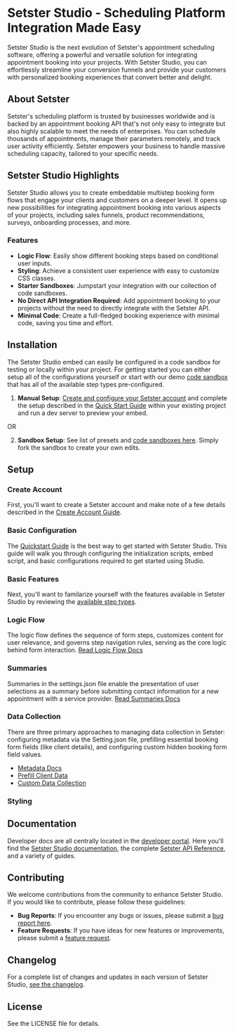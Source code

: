 # Setster Studio - Scheduling Platform Integration Made Easy

Setster Studio is the next evolution of Setster's appointment scheduling software, offering a powerful and versatile solution for integrating appointment booking into your projects. With Setster Studio, you can effortlessly streamline your conversion funnels and provide your customers with personalized booking experiences that convert better and delight.

## About Setster

Setster's scheduling platform is trusted by businesses worldwide and is backed by an appointment booking API that's not only easy to integrate but also highly scalable to meet the needs of enterprises. You can schedule thousands of appointments, manage their parameters remotely, and track user activity efficiently. Setster empowers your business to handle massive scheduling capacity, tailored to your specific needs.

## Setster Studio Highlights

Setster Studio allows you to create embeddable multistep booking form flows that engage your clients and customers on a deeper level. It opens up new possibilities for integrating appointment booking into various aspects of your projects, including sales funnels, product recommendations, surveys, onboarding processes, and more.

### Features

- **Logic Flow**: Easily show different booking steps based on conditional user inputs.
- **Styling**: Achieve a consistent user experience with easy to customize CSS classes.
- **Starter Sandboxes**: Jumpstart your integration with our collection of code sandboxes.
- **No Direct API Integration Required**: Add appointment booking to your projects without the need to directly integrate with the Setster API.
- **Minimal Code**: Create a full-fledged booking experience with minimal code, saving you time and effort.

## Installation

The Setster Studio embed can easily be configured in a code sandbox for testing or locally within your project. For getting started you can either setup all of the configurations yourself or start with our demo [code sandbox](https://www.setster.com/docs/studio/getting-started/default-sandbox) that has all of the available step types pre-configured.

1. **Manual Setup**: [Create and configure your Setster account](https://www.setster.com/docs/studio/getting-started/create-account) and complete the setup described in the [Quick Start Guide](https://www.setster.com/docs/studio/getting-started/quick-start) within your existing project and run a dev server to preview your embed.

OR

2. **Sandbox Setup**: See list of presets and [code sandboxes here](https://www.setster.com/docs/studio/getting-started/default-sandbox). Simply fork the sandbox to create your own edits.

## Setup

### Create Account

First, you'll want to create a Setster account and make note of a few details described in the [Create Account Guide](https://www.setster.com/docs/studio/getting-started/create-account).

### Basic Configuration

The [Quickstart Guide](https://www.setster.com/docs/studio/getting-started) is the best way to get started with Setster Studio. This guide will walk you through configuring the initialization scripts, embed script, and basic configurations required to get started using Studio.

### Basic Features

Next, you'll want to familarize yourself with the features available in Setster Studio by reviewing the [available step types](https://www.setster.com/docs/studio/getting-started/features).

### Logic Flow

The logic flow defines the sequence of form steps, customizes content for user relevance, and governs step navigation rules, serving as the core logic behind form interaction. [Read Logic Flow Docs](https://www.setster.com/docs/studio/configuration/logic-flow/overview)

### Summaries

Summaries in the settings.json file enable the presentation of user selections as a summary before submitting contact information for a new appointment with a service provider. [Read Summaries Docs](https://www.setster.com/docs/studio/configuration/summaries)

### Data Collection

There are three primary approaches to managing data collection in Setster: configuring metadata via the Setting.json file, prefilling essential booking form fields (like client details), and configuring custom hidden booking form field values.

- [Metadata Docs](https://www.setster.com/docs/studio/data-collection/meta-data)
- [Prefill Client Data](https://www.setster.com/docs/studio/data-collection/custom-data#prefill-client-data)
- [Custom Data Collection](https://www.setster.com/docs/studio/data-collection/custom-data)

### Styling

## Documentation

Developer docs are all centrally located in the [developer portal](https://www.setster.com/docs). Here you'll find the [Setster Studio documentation](https://www.setster.com/docs/studio/about), the complete [Setster API Reference](https://www.setster.com/docs/api/), and a variety of guides.

## Contributing

We welcome contributions from the community to enhance Setster Studio. If you would like to contribute, please follow these guidelines:

- **Bug Reports**: If you encounter any bugs or issues, please submit a [bug report here](INSERT_LINIK).
- **Feature Requests**: If you have ideas for new features or improvements, please submit a [feature request](INSERT_LINK).

## Changelog

For a complete list of changes and updates in each version of Setster Studio, [see the changelog](https://www.setster.com/docs/studio/CHANGELOG).

## License

See the LICENSE file for details.
